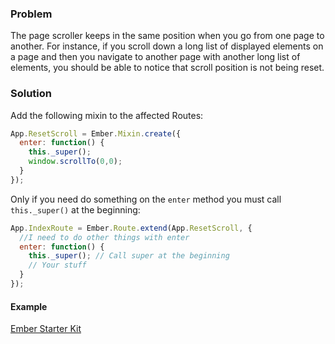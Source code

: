 ### Problem

The page scroller keeps in the same position when you go from one page to another. For instance, if you scroll down a long list of displayed elements on a page and then you navigate to another page with another long list of elements, you should be able to notice that scroll position is not being reset.

### Solution

Add the following mixin to the affected Routes:

```js
App.ResetScroll = Ember.Mixin.create({
  enter: function() {
    this._super();
    window.scrollTo(0,0);
  }
});
```

Only if you need do something on the `enter` method you must call `this._super()` at the beginning:

```js
App.IndexRoute = Ember.Route.extend(App.ResetScroll, {
  //I need to do other things with enter
  enter: function() {
    this._super(); // Call super at the beginning
    // Your stuff
  }
});
```

#### Example

<a class="jsbin-embed" href="http://emberjs.jsbin.com/IxERoxoy/2/embed?html,css,js,output">Ember Starter Kit</a><script src="http://static.jsbin.com/js/embed.js"></script>